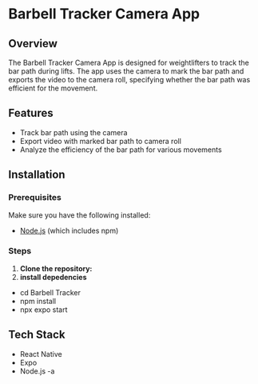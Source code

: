 # Barbell Tracker Camera App

## Overview

The Barbell Tracker Camera App is designed for weightlifters to track the bar path during lifts. The app uses the camera to mark the bar path and exports the video to the camera roll, specifying whether the bar path was efficient for the movement.

## Features

- Track bar path using the camera
- Export video with marked bar path to camera roll
- Analyze the efficiency of the bar path for various movements

## Installation

### Prerequisites

Make sure you have the following installed:

- [Node.js](https://nodejs.org/) (which includes npm)

### Steps

1. **Clone the repository:**
2. **install depedencies**

- cd Barbell Tracker
- npm install
- npx expo start

## Tech Stack

- React Native
- Expo
- Node.js
  -a
